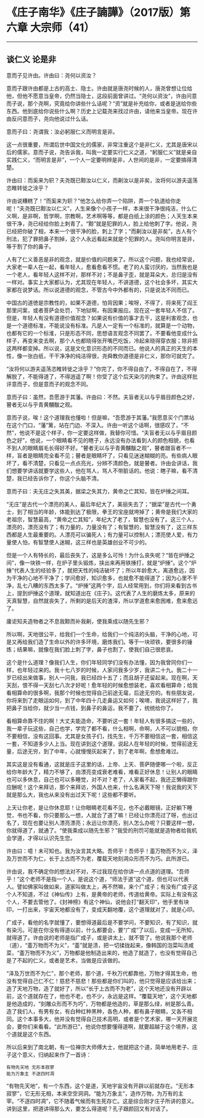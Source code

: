 # 《庄子南华》《庄子諵譁》（2017版）第六章 大宗师（41）

------

## 谈仁义 论是非

意而子见许由。许由曰：尧何以资汝？

意而子跟许由都是上古的高士、隐士。许由就是唐尧时候的人，唐尧曾想让位给他，但他不愿意当皇帝，仍然当隐士，这段前面曾讲过。“尧何以资汝”，许由问意而子说，那个尧啊，究竟给你讲些什么话呢？“资”就是补充给你，或者是送给你些东西。他到底给你说些什么啊？历史上记载尧来找过许由，请他来当皇帝。现在许由反问意而子，尧向他说过什么话。

意而子曰：尧谓我：汝必躬服仁义而明言是非。

这一点很重要，所谓后世中国文化的儒家，非常注重这个是非仁义，尤其是唐宋以后的儒家。意而子说，尧告诉我，叫我一定要实行仁义之道，“躬服仁义”就是亲自实践仁义，“而明言是非”，一个人一定要明辨是非，人世间的是非，一定要搞得清楚。

许由曰：而奚来为轵？夫尧既已黥汝以仁义，而劓汝以是非矣，汝将何以游夫遥荡恣睢转徙之涂乎？

许由说糟糕了！“而奚来为轵？”他怎么给你弄一个陷阱，弄一个轨道给你走呢！“夫尧既已黥汝以仁义”，人生来像个小孩子一样，本来很干净很纯洁，什么仁义啊，是非啊，哲学啊，宗教啊，艺术啊等等，都是白纸上涂的颜色；人天生本来很干净，尧已经给你脸上刺青了。“黥”就是犯罪的人，脸上给他刺了字。他说，尧已经把你破了相，本来一个很干净的脸，刺上了字；“而劓汝以是非矣”，古人有个刑法，犯了罪把鼻子割掉，这个人永远看起来就是个犯罪的人。尧叫你明言是非，等于割了你的鼻子。

人有了仁义善恶是非的观念，就是价值的问题来了。所以这个问题，我也经常说，大家老一辈人在一起，看年轻人，愈看愈看不惯。老了的人蛮讨厌的，当然我也是一个老人，看年轻人这样不对，那样不对；不是鼻子歪，就是耳朵大，总归是没有一样对。事实上大家都认为，尤其现在年轻人，不讲道德，这个社会多坏，其实大家都在说梦话。所以说道德的观念，不管古今中外都有的，只是说法不同而已。

中国古的道徳是宗教性的，如果不道德，怕背因果；唉呀，不得了，将来死了阎王那里问案，或者菩萨会处罚，下地狱啊，有因果报应。现在这一套年轻人不信了。但是，年轻人有没有道德价值观念？如果说有价值的事才去干，这是利害观念，也是一个道德标准，不能说没有标准。凡是人一定有一个标准的，就算是一个动物，也都有它的一个标淮，只是形态不同，思想语言观念不同罢了。不要看他变成什么样子，再变来变去啊，那个人也都晓得张开嘴巴吃饭，冷起来晓得穿衣服；除非把这两样都变掉。所以说，这是文化意识形态的不同而已。他说人的真正的天生的本性，像一张白纸，干干净净的纯洁得很，尧舜教你道德是非仁义，那你可就完了。

“汝将何以游夫遥荡恣睢转徙之涂乎？”你完了，你不得自由了，不得自在了，不得解脱了，不能得道了，不得逍遥了啊！你受了这个后天染污的拘束了。许由这样批评意而子，但是意而子的观念不同。

意而子曰：虽然，吾愿游于其藩。许由曰：不然。夫盲者无以与乎眉目颜色之好，瞽者无以与乎青黄黼黻之观。

意而子说，唉！这个道理我也懂啦！但是嘛，“吾愿游于其藩。”我愿意买个门票站在这个门口，“藩”篱，站在门边、不深入。许由一听这个话啊，很感叹了，“不然”，他说不是这个样子，你一定要这样做，我替你可惜。“夫盲者无以与乎眉目颜色之好”，他说，一个眼睛看不见的瞎子，永远没有办法看到人的颜色相貌，也看不到人的眼睛眉毛长得好不好。“瞽者无以与乎青黄黼黻之观”，瞽者跟盲者不一样，盲者是眼睛完全看不见；瞽者是眼睛坏了，只看见迷迷糊糊的亮。有些病人眼坏了，看不清楚，只看见一点点亮光，分辨不清颜色，就是瞽者。许由会讲话，我们想要学讲话就要学这些人，他在骂人，骂人不带脏话的。他说：瞎子嘛，看不清楚，我已经告诉你了，你这个头脑不清。

意而子曰：夫无庄之失其美，据梁之失其力，黄帝之亡其知，皆在炉捶之间耳。

“无庄”是古代一个漂亮的美人，最后年纪大了，美丽失去了；“据梁”是古代一个勇士，到了相当的年龄，体能到达了极限，拳王的宝座就垮掉了；黄帝是我们大家的老祖宗，智慧最高，“黄帝之亡其知”，年纪大了老了，智慧也没有了。这三个人，漂亮的，漂亮没有了；有力量的，力量没有了；有智慧的，智慧没有了，这三样东西都是人生最重要的。人漂亮可以骗死人；有力量可以控制人；漂亮使人爱，有力量使人怕，有智慧使人迷糊，这三样也是英雄创业不可少的。

但是一个人有特长的，最后丧失了，这是多么可怜！为什么丧失呢？“皆在炉捶之间”，像一块铁一样，在炉子里头锻炼，挟出来再用铁捶打，就是“炉捶”。这个“炉捶”代表人生的经验多了，就把天性的纯洁破坏了；所以年龄愈大，离道愈远，因为干净的心地不干净了；学问愈好，知识愈多，也就愈不能得道了；因为心里不干净，乱七八糟的东西太多了。“炉捶”这两个字，后人经常用到，你们将来看到古书上，提到炉捶这个道理，就知道出在《庄子》。这代表了人生的磨炼太多，原来的天真智慧，自然就丧失了，所剩的是后天的渣滓，所以学道愈来愈困难，愈来愈远了。

庸讵知夫造物者之不息我黥而补我劓，使我乘成以随先生邪？

所以啊，天地很公平，给我们一个生命，给我们一个纯洁的头脑，干净的心地，可是又再给我们造了生命以外的许多环境，磨炼我们。等于一块顽铁，要很多的锤炼；结果嘛，就像在我们脸上刺了字，鼻子也割了，使我们自己很悲哀。

这个是什么道理？像我们人生，你们年轻同学们没有办法懂，因为我曾同你们一样，也年轻过来的。我十七八岁的时候，人家问我多少岁，我讲二十九。我二十一岁已经出来做事，别人一问我，我已经四十五了；而且胡子还留起来。现在啊，天天刮，恨不得一天刮七八次才好呢！愈年轻的时候愈想装老，喜欢看相算命；给我看相算命的很多啊，我那个时候也觉得自己前途无鼋，后途无穷的。有些朋友说，你将来到了走眼运如何，到了中年四十几走鼻运又如何；唉唷，我说这样好了，我把鼻子当给你，就少当一点钱，到鼻子的鼻运，我不要了，统统给你了。

看相算命靠不住的啊！大丈夫能造命，不要听这一套！年轻人有很多搞这一些的，我一辈子玩这些，自己也学，学完了都不看，什么相啊，命啊，人不可以貌相，你不要相信，没有这回事。尤其是女孩子们，找先生，千万不要相信这一套，相信这一套，不知道多少人上当。现在讲到这个道理，说起人在年轻的时候，觉得前途无量，后途无穷，到了中年，心就慢慢灰起来了，到了老年啊，愈想愈难过。

其实这是没有看通，这就是庄子这里的话，上帝、上天、菩萨随便哪一个啦，反正给你年龄大了，精力不够了，由漂亮变成衰老难看，难看正好休息！让别人的眼睛也可以多休息，自己也可以多睡觉，对不对？老了，人家看不起，我还正懒得跟你应酬呢！这个来拜访，那个来拜访，外国人也来，什么名满天下呀！我说我的天下就是那么大，我也从来没有出过天下呢！这些都不要听。

上天让你老，是让你休息耶！让你眼睛老花看不见，也不必戴眼镜，正好躺下睡觉，书也不看，你只要那么一想，人就合了道了嘛！已经让你漂亮过了呀，也出过名了，现在也要让别人漂亮漂亮；永远让你漂亮，别人怎么办呢？只要这样一想，你就得道了，就通了。“使我乘成以随先生邪？”我受的刑罚可能就是造物者给我机会学道，才得以认识先生您。

许由曰：噫！未可知也。我为汝言其大略。吾师乎！吾师乎！齑万物而不为义，泽及万世而不为仁，长于上古而不为老，覆载天地刻凋众形而不为巧。此所游已。

许由说，我不确定你的想法对不对，不过我现在给你讲一点点道的道理。“吾师乎！”这个老师不是指一个人，是说这个道，“师法于道”这个道，但也可以代表人。譬如佛家叫做如来，道家叫做太上，再不然嘛，来个广成子；有没有广成子这个人不知道，不过《神仙传》上有，是黄帝的老师，传道给黄帝。实际上有没有这个人，不要去管他了。《封神榜》有这个神仙，说他会打“翻天印”，他手里有块印，一打出来，宇宙天地都没有了，变成天翻地覆，这个道理就对了，就是心印。

广成子，看他的名字就懂了，要想得道最后是不要学问，不要知识，有了知识，就有染污。可是在你没有得道以前，什么都要会，要“广成”了以后，变成一无所知，就得道了。许由说的老师是指广成子，或是讲太上，就不管了。他说我那个老师（道），“齑万物而不为义”，“齑”就是渍，把一切揉拢起来，像韩国的泡菜叫渍咸菜，“齑万物而不为义”，万物都是他制造出来的，他造了就造了，也没有觉得自己是了不起的仁义，或者是艺术，当做是应该做的。

“泽及万世而不为仁”，那个老师，那个道，千秋万代都靠他，万物才得其生命，他没有觉得自己仁不仁！慈悲不慈悲！那些都是你们叫的，他只觉得是应该给出来；造了天地万物，造了就好了，所以“长于上古而不为老”，这个天地还没有开辟以前，这个道就存在了，他也不老，也不少，永远是这样。“覆载天地”，这个天地都是他造成的，“刻雕众形而不为巧”，万物都是他造的，草是那么绿，树是那么青。造了我们人，有男有女，有白种红种黑种，各色人种，都有鼻子眼睛，又各不相同。这个本事多大，他并没有觉得自己技术高明，或者是个艺术家，哪一天开展览会，要你们来看看。“此所游已”，他说你想要懂得道啊，就要超越于这个境界，这个道就是这个东西。

所以后来到了南北朝，有一位禅宗大师傅大士，他就把这个道，简单地用老子、庄子这个意义，归纳起来作了一首诗：

```
有物先天地 无形本寂寥
能为万象主 不逐四时凋
```

“有物先天地”，有一个东西，这个是道，天地宇宙没有开辟以前就存在。“无形本寂寥”，它无形无相，本来空空洞洞。“能为万象主”，造作万物，为万有的主宰。“不逐四时凋”，它不随着气候而有生死存亡。这是综合刚才庄子所讲的意义。讲到这里，把道讲得那么大，要怎么得道呢？孔子跟颜回又有对话了。